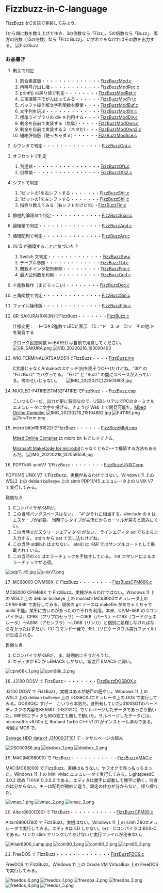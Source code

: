 # Fizzbuzz-in-C-language
FizzBuzz をC言語で実装してみよう。

1から順に数を数え上げてゆき、3の倍数なら「Fizz」、5の倍数なら「Buzz」、両方の倍数（15の倍数）なら「Fizz Buzz」、いずれでもなければその数を出力する。
   ![FizzBuzz](FizzBuzz.png)
### お品書き
1. 剰余で判定
   1. 割合素直版・・・・・・・・・・・・・・[FizzBuzzMod.c](FizzBuzzMod.c)
   1. 再帰呼び出し版・・・・・・・・・・・・[FizzBuzzModRec.c](FizzBuzzModRec.c)
   1. printf() の戻り値で判定・・・・・・・・[FizzBuzzModRet.c](FizzBuzzModRet.c)
   1. 三項演算子でがんばってみる・・・・・・[FizzBuzzModTri.c](FizzBuzzModTri.c)
   1. バッファ操作版文字列関数を駆使・・・・[FizzBuzzModBuf.c](FizzBuzzModBuf.c)
   1. 文字列を玩ぶ・・・・・・・・・・・・・[FizzBuzzModStr.c](FizzBuzzModStr.c)
   1. 標準ライブラリの div を利用する・・・・[FizzBuzzModDiv.c](FizzBuzzModDiv.c)
   1. 剰余を自前で実装する（無駄）・・・・・[FizzBuzzModOwn.c](FizzBuzzModOwn.c)
   1. 剰余を自前で実装する２（ネタだ）・・・[FizzBuzzModOwn2.c](FizzBuzzModOwn2.c)
   1. 短絡評価版（使っちゃダメ）・・・・・・[FizzBuzzModSce.c](FizzBuzzModSce.c)
1. カウンタで判定・・・・・・・・・・・・・・[FizzBuzzCnt.c](FizzBuzzCnt.c)
1. オフセットで判定
   1. 到達値・・・・・・・・・・・・・・・・[FizzBuzzOfs.c](FizzBuzzOfs.c)
   1. 目標値・・・・・・・・・・・・・・・・[FizzBuzzOfs2.c](FizzBuzzOfs2.c)
1. シフトで判定
   1. 1ビットの1を右シフトする・・・・・・・[FizzBuzzShlr.c](FizzBuzzShlr.c)
   1. 1ビットの1を左シフトする・・・・・・・[FizzBuzzShll.c](FizzBuzzShll.c)
   1. 指折り数えてみる（右シフトだけどね）・[FizzBuzzFin.c](FizzBuzzFin.c)
1. 排他的論理和で判定・・・・・・・・・・・・[FizzBuzzExor.c](FizzBuzzExor.c)
1. 論理積で判定・・・・・・・・・・・・・・・[FizzBuzzAnd.c](FizzBuzzAnd.c)
1. 循環配列で判定・・・・・・・・・・・・・・[FizzBuzzArr.c](FizzBuzzArr.c)
1. i%15 が循環することに気づいた？
   1. Switch 文判定・・・・・・・・・・・・・[FizzBuzzSw.c](FizzBuzzSw.c)
   1. テーブル参照・・・・・・・・・・・・・[FizzBuzzTbl.c](FizzBuzzTbl.c)
   1. 関数ポインタ配列参照・・・・・・・・・[FizzBuzzFnc.c](FizzBuzzFnc.c)
   1. 最大公約数を利用・・・・・・・・・・・[FizzBuzzGcd.c](FizzBuzzGcd.c)
1. 十進数操作（まどろっこい）・・・・・・・・[FizzBuzzDec.c](FizzBuzzDec.c)
1. 三角関数で判定・・・・・・・・・・・・・・[FizzBuzzSin.c](FizzBuzzSin.c)
1. ファイル操作版・・・・・・・・・・・・・・[FizzBuzzFile.c](FizzBuzzFile.c)
1. GR-SAKURA(RX63N)でFizzBuzz・・・・・・・[FizzBuzz.c](FizzBuzz.c)

   仕様変更：　1~15を2進数でLEDに表示　15：^ド　3: ミ　5:ソ　その他:ド　を発音する
   
   クロック設定関数 initBASE() は自前で用意してください。
   ![GR_SAKURA.png](GR_SAKURA.png)
   ![VID_20220216_193000493](VID_20220216_193000493.jpg)
   
1. WIO TERMINAL(ATSAMD51)でFizzBuzz・・・・[FizzBuzz.ino](FizzBuzz.ino)

   C言語じゃなくArduinoのスケッチ(何を隠そうC++)だけどね。"30" の "FizzBuzz" でバグってる。 ”Fizz" と "Buzz" の間にスペースが入っている。俺のせいじゃない。  　
  ![IMG_20220217_123503803.jpg](IMG_20220217_123503803.jpg)
  
1. NUCLEO-F411RE(STM32F411RE)でFizzBuzz・・[FizzBuzz.cpp](FizzBuzz.cpp)

   こいつもC++だ。出力が更に貧弱なので、USBシリアルでPCのターミナルエミュレータに文字を投げる。きょうび Web 上で開発可能だ。[Mbed Online Compiler](https://os.mbed.com/docs/mbed-os/v6.15/quick-start/build-with-the-online-compiler.html)
   ![IMG_20220218_115104882.jpg](IMG_20220218_115104882.jpg)
   ![F411RE.png](F411RE.png)
   ![TeraTerm.png](TeraTerm.png)

1. micro bit(nRF51822)でFizzBuzz・・・・・・[FizzBuzzMbit.cpp](FizzBuzzMbit.cpp)

   [Mbed Online Compiler](https://os.mbed.com/docs/mbed-os/v6.15/quick-start/build-with-the-online-compiler.html) は micro bit もビルドできる。
   
   [Microsoft MakeCode for micro:bit](https://makecode.microbit.org/?lang=ja)じゃなくともC++で構築する方法もあるんだ。
   ![IMG_20220218_132559558.jpg](IMG_20220218_132559558.jpg)

1. PDP11/45 unixV7 でFizzBuzz・・・・・・・・[FizzBuzzUNIX7.cpp](FizzBuzzUNIX7.cpp)

PDP11/45 UNIX V7 でFizzBuzz。実機があるわけではない。Windows 11 上の WSL2 上の debian bullseye 上の simh PDP11/45 エミュレータ上の UNIX V7 で実行してみる。

   難儀な点

   1. CコンパイラがK&Rだ。
   1. この当時バックスペースはない。　
      "#"がそれに相当する。#include の # はエスケープが必要。
      当時テレタイプが主流だからカーソルが戻ると読みにくい。
   1. この当時まだスクリーンエディタ vi がない。
      ラインエディタ ed でちまちま入力する。
      stdin から cat で流し込むけどね。
   1. この当時 stdlib.h はまだない。
      atoi() は K&R ではサンプルコードとして掲載されている。
   1. この当時の cc はエラーチェックを手抜きしている。
      lint コマンドによるエラーチェックが必須。
  
   ![pdp11_45.jpg](pdp11_45.jpg)
   ![unixV7.png](unixV7.png)

17. MC68000 CP/M68K で FizzBuzz・・・・・・・・[FizzBuzzCPM68K.c](FizzBuzzCPM68K.c)

MC68000 CP/M68K で FizzBuzz。実機があるわけではない。Windows 11 上の WSL2 上の debian bullseye 上の musashi MC68000エミュレータ上の CP/M-68K で実行してみる。現状の git ソースは makefile がめちゃくちゃで build 不能。某所に古いのがあったのでそれを利用。本来、CP/M-68K の Cコンパイラは、CP68（プリプロセッサ）～C068（パーサ）～C168（コードジェネレータ）～AS68（アセンブラ）～LO68（リンカ）と個別に処理しなければならなかったはずだが、CC コマンド一発で .REL（リロケータブル実行ファイル）が生成される。

   難儀な点

   1. CコンパイラがK&Rだ。ま、時期的にそうだろうな。
   1. エディタが ED か uEMACS しかない。新渡戸 EMACS に弱い。

   ![cpm68k_1.png](cpm68k_1.png)
   ![cpm68k_2.png](cpm68k_2.png)
   
18. J3100 DOSV で FizzBuzz・・・・・・・・[FizzBuzzDOSBOX.c](FizzBuzzDOSBOX.c)

J3100 DOSV で FizzBuzz。実機はあるが納戸の肥やし。Windows 11 上の WSL2 上の debian bullseye 上の DOSBOXJエミュレータ上の DOS で実行してみる。DOSBOXJ すげー　こいつら本気だ。昔所有していたJ3100SGTのハードディスクの内容をKERMIT（RS232C）でサルベージしたデータであっさり動いた。MIFESエディタも何の細工も無しで動いた。サルベージしたデータには、microsoft c v6.00a と Borland Turbo C++ v1.01 がインストール済みである。今回は MC6 で。

   [Salvage HDD data of J3100SGT101](https://www.saigyo.org/blog/index.php?mode=pages&aim=Salvage) データサルベージの顛末

   ![DSC00388.jpg](DSC00388.jpg)
   ![dosbox_1.png](dosbox_1.png)
   ![dosbox_2.png](dosbox_2.png)
   
19. MAC(MC68000) で FizzBuzz・・・・・・・・・・・[FizzBuzzVMAC.c](FizzBuzzVMAC.c)

MAC(MC68000) で FizzBuzz。実機はもうない。ヤフオクで売っ払っちまった。Windows 11 上の Mini vMac エミュレータで実行してみる。LightspeedC 3.0.2 改め THINK C 3.0.2 である。エディタは勝手に起動して勝手に動く。何者かは分からない。キーは配列が微妙に違う。設定の仕方が分からない。探り探りだ。

   ![vmac_1.png](vmac_1.png)
   ![vmac_2.png](vmac_2.png)
   ![vmac_3.png](vmac_3.png)

20. Altair8800(Z80) で FizzBuzz・・・・・・・・・・・[FizzBuzzCPM80.c](FizzBuzzCPM80.c)

Altair8800(Z80) で FizzBuzz。実機はない。Windows 11 上の simh Z80エミュレータで実行してみる。エディタは ED しかない。orz　Cコンパイラは BDS-C である。リンカ clink でリンクしてあげないと実行ファイルが出来ない。

   ![Altair8800_Lamp.jpg](Altair8800_Lamp.jpg)
   ![cpm80_1.png](cpm80_1.png)
   ![cpm80_2.png](cpm80_2.png)
   ![cpm80_3.png](cpm80_3.png)

21. FreeDOS で FizzBuzz・・・・・・・・・・・・・[FizzBuzzFDOS.c](FizzBuzzFDOS.c)

FreeDOS で FizzBuzz。Windows 11 上の Oracle VM  VirtualBox 上の FreeDOS で実行してみる。

   ![freedos_0.png](freedos_0.png)
   ![freedos_1.png](freedos_1.png)
   ![freedos_2.png](freedos_2.png)
   ![freedos_3.png](freedos_3.png)
   ![freedos_4.png](freedos_4.png)
   ![freedos_5.png](freedos_5.png)
